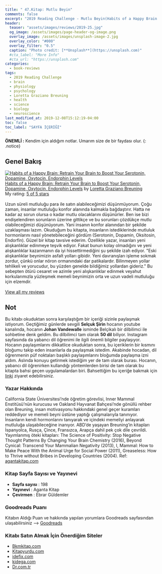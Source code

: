 ```yaml
---
title: " 47.Kitap: Mutlu Beyin"
comments: false
excerpt: "2019 Reading Challenge - Mutlu Beyin(Habits of a Happy Brain: Retrain Your Brain to Boost Your Serotonin, Dopamine, Oxytocin, Endorphin Levels) - Yazar: Loretta Graziano Breuning"
header:
  teaser: "assets/images/reviews/2019-25.jpg"
  og_image: /assets/images/page-header-og-image.png
  overlay_image: /assets/images/unsplash-image-2.jpg
  overlay_color: "#000"
  overlay_filter: "0.5"
  caption: "Photo credit: [**Unsplash**](https://unsplash.com)"
  #cta_label: "More Info"
  #cta_url: "https://unsplash.com"
categories:
  - book-reviews
tags:
  - 2019 Reading Challenge
  - brain
  - physiology
  - psychology
  - Loretta Graziano Breuning
  - health
  - science
  - biology
  - neuroscience
last_modified_at: 2019-12-08T15:12:19-04:00
toc: false
toc_label: "SAYFA İÇERİĞİ"
---
```



**ÖNEMLİ :** Kendim için aldığım notlar. Umarım size de bir faydası olur.
{: .notice}

## Genel Bakış

<a href="https://www.goodreads.com/book/show/26618156-habits-of-a-happy-brain" style="float: left; padding-right: 20px"><img border="0" alt="Habits of a Happy Brain: Retrain Your Brain to Boost Your Serotonin, Dopamine, Oxytocin,  Endorphin Levels" src="https://i.gr-assets.com/images/S/compressed.photo.goodreads.com/books/1442819041l/26618156._SX98_.jpg" /></a><a href="https://www.goodreads.com/book/show/26618156-habits-of-a-happy-brain">Habits of a Happy Brain: Retrain Your Brain to Boost Your Serotonin, Dopamine, Oxytocin,  Endorphin Levels</a> by <a href="https://www.goodreads.com/author/show/998365.Loretta_Graziano_Breuning">Loretta Graziano Breuning</a><br/>
My rating: <a href="https://www.goodreads.com/review/show/2958184170">5 of 5 stars</a><br /><br />
Uzun süreli mutluluğu para ile satın alabileceğimizi düşünmüyorum. Çoğu zaman, insanlar mutluluğu konfor alanında kalmakla bağdaştırır. Hatta ne kadar az sorun olursa o kadar mutlu olacaklarını düşünürler. Ben ise bizi endişelendiren sorunların üzerine gittikçe ve bu sorunları çözdükçe mutlu olabileceğimizi düşünüyorum. Yani insanın konfor alanından bir şekilde uzaklaşması lazım. Okuduğum bu kitapta, insanların istediklerinde mutluluk hormonlarını nasıl yönetebileceğini gördüm (Serotonin, Dopamin, Oksitosin, Endorfin). Güzel bir kitap tavsive ederim. Özellikle yazar, insanları yeni alışkanlıklar edinmeye teşvik ediyor. Fakat bunun kolay olmadığını ve yeni alışkanlıklar kazanmanın da iyi hissettirmediğini şu şekilde izah ediyor. "Eski alışkanlıklar beynimizin asfalt yolları gibidir. Yeni davranışları işleme sokmak zordur, çünkü onlar nöron ormanındaki dar patikalardır. Bilinmeyen yollar tehlikeli ve yorucudur, bu yüzden genelde bildiğimiz yollardan gideriz." Bu sebepten ötürü cesaret ve azimle yeni alışkanlıklar edinmek veyahut korkularımızla yüzleşmek memeli beynimizin orta ve uzun vadeli mutluluğu için elzemdir.
<br/><br/>
<a href="https://www.goodreads.com/review/list/88145705-hasan-elik">View all my reviews</a>

## Not

Bu kitabı okuduktan sonra karşılaştığım bir içeriği sizinle paylaşmak istiyorum. Geçtiğimiz günlerde sevgili **Selçuk Şirin** hocanın youtube kanalında, hocanın **Johan Vandewalle** isminde Belçikalı bir dilbilimci ile sohbetine denk geldim. Bu dilbilimci tam olarak **50 dil** biliyor. Instagram sayfasında da yabancı dil öğrenimi ile ilgili önemli bilgiler paylaşıyor. Hocanın paylaşımlarını dikkatlice okuduktan sonra, bu içeriklerin bir kısmını bloğumu takip eden insanlarla da paylaşmak istedim. Akabinde hocadan, dil öğrenmenin püf noktaları başlıklı paylaşımlarını bloğumda paylaşma izni aldım. Aslında konuyu getirmek istediğim yer de tam olarak burası. Hocanın, yabancı dil öğrenirken kullandığı yöntemlerden birisi de tam olarak bu kitapta bahsi geçen uygulamalardan biri. Bahsettiğim bu içeriğe bakmak için [linki](/recommends/yabanci-dil-ogrenmenin-puf-noktalari/#püf-noktasi-13) ziyaret edebilirsiniz.

### Yazar Hakkında
California State Üniversitesi’nde öğretim görevlisi, Inner Mammal Enstitüsü’nün kurucusu ve Oakland  Hayvanat Bahçesi’nde gönüllü rehber olan Breuning, insan motivasyonu hakkındaki genel geçer kuramları reddediyor ve memeli beyni üstüne yaptığı çalışmalarıyla tanınıyor. İnsanların kendi hormonlarını tanıyarak ve içindeki memeliyi anlayarak mutluluğa ulaşabileceğine inanıyor. ABD’de yaşayan Breuning’in kitapları İspanyolca, Rusça, Çince, Fransızca, Arapça dahil pek çok dile çevrildi. Yayımlanmış öteki
kitapları: The Science of Positivity: Stop Negative Thought Patterns By Changing Your Brain Chemistry (2016), Beyond Cynical: Transcend Your Mammalian Negativity (2013), I, Mammal: How to Make Peace With the Animal Urge for Social Power (2011), Greaseless: How to Thrive without Bribes in Developing Countries (2004). Ref: [agantakitap.com](http://agantakitap.com/wp-content/uploads/2017/10/mutlubeyinonizleme.pdf)

### Kitap Sayfa Sayısı ve Yayınevi
- **Sayfa sayısı** : 198
- **Yayınevi** : Aganta Kitap
- **Çevirmen** : Ebrar Güldemler

### Goodreads Puanı
Kitabın Aldığı Puan ve hakkında yapılan yorumlara Goodreads sayfasından ulaşabilirsiniz --> [Goodreads](https://www.goodreads.com/book/show/26618156-habits-of-a-happy-brain)

### Kitabı Satın Almak İçin Önerdiğim Siteler

- [Bkmkitap.com](https://www.bkmkitap.com/mutlu-beyin?gclid=CjwKCAiA27LvBRB0EiwAPc8XWeVgrw-I8ITkwtqftCqLsQkARONCyGbxV0yHFkEXvQeTwoWD-D2zThoCHiYQAvD_BwE)
- [Kitapyurdu.com](https://www.kitapyurdu.com/kitap/mutlu-beyin-amp-mutluluk-hormonlarinizi-yonetin/437318.html)
- [idefix.com](https://www.idefix.com/Kitap/Mutlu-Beyin/Egitim-Basvuru/Kisisel-Gelisim/urunno=0001724095001)
- [kidega.com](https://kidega.com/kitap/mutlu-beyin-084245/detay?gclid=CjwKCAiA27LvBRB0EiwAPc8XWcCAX9knEOP7f8Ju8E0_PV_UO5iPR27OrYAmnpvZh9cURk_dtU54xxoCPJsQAvD_BwE)
- [Dr.com.tr](https://www.dr.com.tr/Kitap/Mutlu-Beyin/Egitim-Basvuru/Kisisel-Gelisim/urunno=0001724095001)
